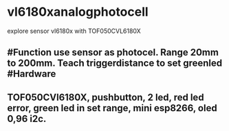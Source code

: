 # vl6180xanalogphotocell
explore sensor vl6180x with TOF050CVL6180X

#Function use sensor as photocel. 
Range 20mm to 200mm.
Teach triggerdistance to set greenled
#Hardware
--------
TOF050CVl6180X,
pushbutton,
2 led, 
red led error, 
green led in set range,
mini esp8266,
oled 0,96 i2c.
-----------

